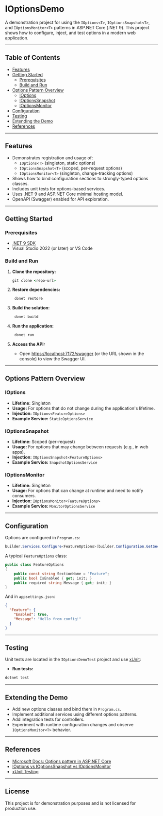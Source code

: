 ﻿# IOptionsDemo

A demonstration project for using the `IOptions<T>`, `IOptionsSnapshot<T>`, and `IOptionsMonitor<T>` patterns in ASP.NET Core (.NET 9). This project shows how to configure, inject, and test options in a modern web application.

---

## Table of Contents

- [Features](#features)
- [Getting Started](#getting-started)
  - [Prerequisites](#prerequisites)
  - [Build and Run](#build-and-run)
- [Options Pattern Overview](#options-pattern-overview)
  - [IOptions<T>](#ioptionst)
  - [IOptionsSnapshot<T>](#ioptionssnapshott)
  - [IOptionsMonitor<T>](#ioptionsmonitort)
- [Configuration](#configuration)
- [Testing](#testing)
- [Extending the Demo](#extending-the-demo)
- [References](#references)

---

## Features

- Demonstrates registration and usage of:
  - `IOptions<T>` (singleton, static options)
  - `IOptionsSnapshot<T>` (scoped, per-request options)
  - `IOptionsMonitor<T>` (singleton, change-tracking options)
- Shows how to bind configuration sections to strongly-typed options classes.
- Includes unit tests for options-based services.
- Uses .NET 9 and ASP.NET Core minimal hosting model.
- OpenAPI (Swagger) enabled for API exploration.

---

## Getting Started

### Prerequisites

- [.NET 9 SDK](https://dotnet.microsoft.com/download/dotnet/9.0)
- Visual Studio 2022 (or later) or VS Code

### Build and Run

1. **Clone the repository:**

	``` cmd
	git clone <repo-url>
	```

2. **Restore dependencies:**
   ``` cmd
	donet restore
   ```

3. **Build the solution:**
   ``` cmd
	donet build
   ```

4. **Run the application:**
   ``` cmd
	donet run
   ```


5. **Access the API:**
   - Open [https://localhost:7172/swagger](https://localhost:7172/swagger) (or the URL shown in the console) to view the Swagger UI.

---

## Options Pattern Overview

### IOptions<T>

- **Lifetime:** Singleton
- **Usage:** For options that do not change during the application's lifetime.
- **Injection:** `IOptions<FeatureOptions>`
- **Example Service:** `StaticOptionsService`

### IOptionsSnapshot<T>

- **Lifetime:** Scoped (per-request)
- **Usage:** For options that may change between requests (e.g., in web apps).
- **Injection:** `IOptionsSnapshot<FeatureOptions>`
- **Example Service:** `SnapshotOptionsService`

### IOptionsMonitor<T>

- **Lifetime:** Singleton
- **Usage:** For options that can change at runtime and need to notify consumers.
- **Injection:** `IOptionsMonitor<FeatureOptions>`
- **Example Service:** `MonitorOptionsService`

---

## Configuration

Options are configured in `Program.cs`:
``` csharp
builder.Services.Configure<FeatureOptions>(builder.Configuration.GetSection("FeatureOptions"));
```


A typical `FeatureOptions` class:

``` csharp
public class FeatureOptions
{
    public const string SectionName = "Feature";
    public bool IsEnabled { get; init; }
    public required string Message { get; init; }
}
```


And in `appsettings.json`:

``` json
{
  "Feature": {
    "Enabled": true,
    "Message": "Hello from config!"
  }
}
```

---

## Testing

Unit tests are located in the `IOptionsDemoTest` project and use [xUnit](https://xunit.net/):

- **Run tests:**

``` cmd
dotnet test
```


---

## Extending the Demo

- Add new options classes and bind them in `Program.cs`.
- Implement additional services using different options patterns.
- Add integration tests for controllers.
- Experiment with runtime configuration changes and observe `IOptionsMonitor<T>` behavior.

---

## References

- [Microsoft Docs: Options pattern in ASP.NET Core](https://learn.microsoft.com/aspnet/core/fundamentals/configuration/options)
- [IOptions<T> vs IOptionsSnapshot<T> vs IOptionsMonitor<T>](https://andrewlock.net/exploring-options-monitor-in-asp-net-core/)
- [xUnit Testing](https://xunit.net/)

---

## License

This project is for demonstration purposes and is not licensed for production use.
